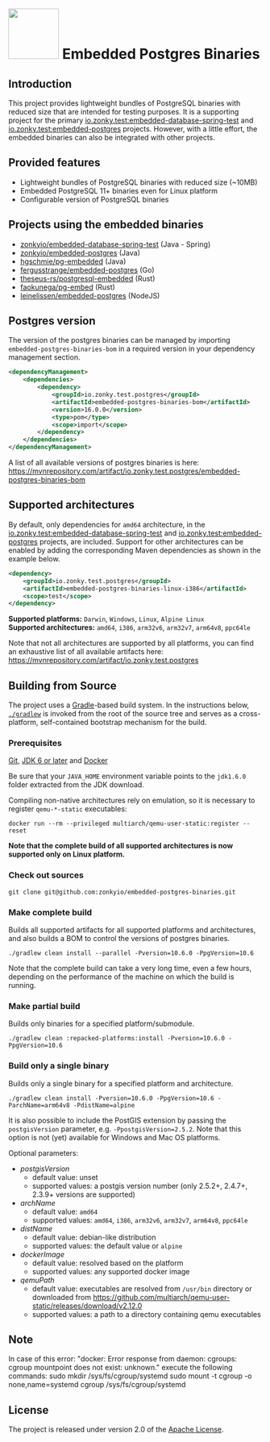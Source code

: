 # <img src="zonky.jpg" height="100"> Embedded Postgres Binaries

## Introduction

This project provides lightweight bundles of PostgreSQL binaries with reduced size that are intended for testing purposes.
It is a supporting project for the primary [io.zonky.test:embedded-database-spring-test](https://github.com/zonkyio/embedded-database-spring-test) and [io.zonky.test:embedded-postgres](https://github.com/zonkyio/embedded-postgres) projects.
However, with a little effort, the embedded binaries can also be integrated with other projects.

## Provided features

* Lightweight bundles of PostgreSQL binaries with reduced size (~10MB)
* Embedded PostgreSQL 11+ binaries even for Linux platform
* Configurable version of PostgreSQL binaries

## Projects using the embedded binaries

* [zonkyio/embedded-database-spring-test](https://github.com/zonkyio/embedded-database-spring-test) (Java - Spring)
* [zonkyio/embedded-postgres](https://github.com/zonkyio/embedded-postgres) (Java)
* [hgschmie/pg-embedded](https://github.com/hgschmie/pg-embedded) (Java)
* [fergusstrange/embedded-postgres](https://github.com/fergusstrange/embedded-postgres) (Go)
* [theseus-rs/postgresql-embedded](https://github.com/theseus-rs/postgresql-embedded) (Rust)
* [faokunega/pg-embed](https://github.com/faokunega/pg-embed) (Rust)
* [leinelissen/embedded-postgres](https://github.com/leinelissen/embedded-postgres) (NodeJS)

## Postgres version

The version of the postgres binaries can be managed by importing `embedded-postgres-binaries-bom` in a required version in your dependency management section.

```xml
<dependencyManagement>
    <dependencies>
        <dependency>
            <groupId>io.zonky.test.postgres</groupId>
            <artifactId>embedded-postgres-binaries-bom</artifactId>
            <version>16.0.0</version>
            <type>pom</type>
            <scope>import</scope>
        </dependency>
    </dependencies>
</dependencyManagement>
```

A list of all available versions of postgres binaries is here: https://mvnrepository.com/artifact/io.zonky.test.postgres/embedded-postgres-binaries-bom

## Supported architectures

By default, only dependencies for `amd64` architecture, in the [io.zonky.test:embedded-database-spring-test](https://github.com/zonkyio/embedded-database-spring-test) and [io.zonky.test:embedded-postgres](https://github.com/zonkyio/embedded-postgres) projects, are included.
Support for other architectures can be enabled by adding the corresponding Maven dependencies as shown in the example below.

```xml
<dependency>
    <groupId>io.zonky.test.postgres</groupId>
    <artifactId>embedded-postgres-binaries-linux-i386</artifactId>
    <scope>test</scope>
</dependency>
```

**Supported platforms:** `Darwin`, `Windows`, `Linux`, `Alpine Linux`  
**Supported architectures:** `amd64`, `i386`, `arm32v6`, `arm32v7`, `arm64v8`, `ppc64le`

Note that not all architectures are supported by all platforms, you can find an exhaustive list of all available artifacts here: https://mvnrepository.com/artifact/io.zonky.test.postgres

## Building from Source
The project uses a [Gradle](http://gradle.org)-based build system. In the instructions
below, [`./gradlew`](http://vimeo.com/34436402) is invoked from the root of the source tree and serves as
a cross-platform, self-contained bootstrap mechanism for the build.

### Prerequisites

[Git](http://help.github.com/set-up-git-redirect), [JDK 6 or later](http://www.oracle.com/technetwork/java/javase/downloads) and [Docker](https://www.docker.com/get-started)

Be sure that your `JAVA_HOME` environment variable points to the `jdk1.6.0` folder
extracted from the JDK download.

Compiling non-native architectures rely on emulation, so it is necessary to register `qemu-*-static` executables:
   
`docker run --rm --privileged multiarch/qemu-user-static:register --reset`

**Note that the complete build of all supported architectures is now supported only on Linux platform.**

### Check out sources
`git clone git@github.com:zonkyio/embedded-postgres-binaries.git`

### Make complete build

Builds all supported artifacts for all supported platforms and architectures, and also builds a BOM to control the versions of postgres binaries.

`./gradlew clean install --parallel -Pversion=10.6.0 -PpgVersion=10.6`

Note that the complete build can take a very long time, even a few hours, depending on the performance of the machine on which the build is running.

### Make partial build

Builds only binaries for a specified platform/submodule.

`./gradlew clean :repacked-platforms:install -Pversion=10.6.0 -PpgVersion=10.6`

### Build only a single binary

Builds only a single binary for a specified platform and architecture.

`./gradlew clean install -Pversion=10.6.0 -PpgVersion=10.6 -ParchName=arm64v8 -PdistName=alpine`

It is also possible to include the PostGIS extension by passing the `postgisVersion` parameter, e.g. `-PpostgisVersion=2.5.2`. Note that this option is not (yet) available for Windows and Mac OS platforms.

Optional parameters:
- *postgisVersion*
  - default value: unset
  - supported values: a postgis version number (only 2.5.2+, 2.4.7+, 2.3.9+ versions are supported)
- *archName*
  - default value: `amd64`
  - supported values: `amd64`, `i386`, `arm32v6`, `arm32v7`, `arm64v8`, `ppc64le`
- *distName*
  - default value: debian-like distribution
  - supported values: the default value or `alpine`
- *dockerImage*
  - default value: resolved based on the platform
  - supported values: any supported docker image
- *qemuPath*
  - default value: executables are resolved from `/usr/bin` directory or downloaded from https://github.com/multiarch/qemu-user-static/releases/download/v2.12.0
  - supported values: a path to a directory containing qemu executables

## Note
In case of this error:
"docker: Error response from daemon: cgroups: cgroup mountpoint does not exist: unknown."
execute the following commands:
sudo mkdir /sys/fs/cgroup/systemd
sudo mount -t cgroup -o none,name=systemd cgroup /sys/fs/cgroup/systemd

## License
The project is released under version 2.0 of the [Apache License](http://www.apache.org/licenses/LICENSE-2.0.html).
